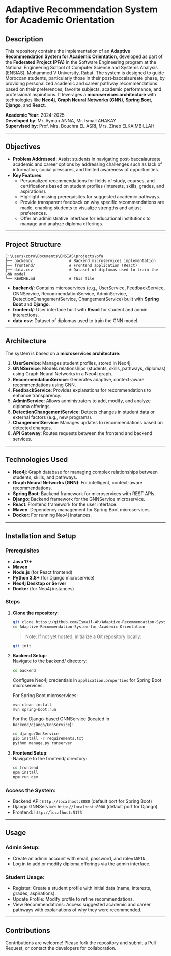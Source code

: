 
# Adaptive Recommendation System for Academic Orientation

## Description
This repository contains the implementation of an **Adaptive Recommendation System for Academic Orientation**, developed as part of the **Federated Project (PFA)** in the Software Engineering program at the National Engineering School of Computer Science and Systems Analysis (ENSIAS), Mohammed V University, Rabat. The system is designed to guide Moroccan students, particularly those in their post-baccalaureate phase, by providing personalized academic and career pathway recommendations based on their preferences, favorite subjects, academic performance, and professional aspirations. It leverages a **microservices architecture** with technologies like **Neo4j**, **Graph Neural Networks (GNN)**, **Spring Boot**, **Django**, and **React**.

**Academic Year**: 2024-2025  
**Developed by**: Mr. Ayman ANNA, Mr. Ismail AHAKAY  
**Supervised by**: Prof. Mrs. Bouchra EL ASRI, Mrs. Zineb ELKAIMBILLAH  

---

## Objectives
- **Problem Addressed**: Assist students in navigating post-baccalaureate academic and career options by addressing challenges such as lack of information, social pressures, and limited awareness of opportunities.
- **Key Features**:
  - Personalized recommendations for fields of study, courses, and certifications based on student profiles (interests, skills, grades, and aspirations).
  - Highlight missing prerequisites for suggested academic pathways.
  - Provide transparent feedback on why specific recommendations are made, enabling students to visualize strengths and adjust preferences.
  - Offer an administrative interface for educational institutions to manage and analyze diploma offerings.

---

## Project Structure
```
C:\Users\zoro\Documents\ENSIAS\projects\pfa
├── backend/                # Backend microservices implementation
├── frontend/               # Frontend application (React)
├── data.csv                # Dataset of diplomas used to train the GNN model
└── README.md               # This file
```
- **backend/**: Contains microservices (e.g., UserService, FeedbackService, GNNService, RecommendationService, AdminService, DetectionChangementService, ChangementService) built with **Spring Boot** and **Django**.
- **frontend/**: User interface built with **React** for student and admin interactions.
- **data.csv**: Dataset of diplomas used to train the GNN model.

---

## Architecture
The system is based on a **microservices architecture**:
1. **UserService**: Manages student profiles, stored in Neo4j.
2. **GNNService**: Models relationships (students, skills, pathways, diplomas) using Graph Neural Networks in a Neo4j graph.
3. **RecommendationService**: Generates adaptive, context-aware recommendations using GNN.
4. **FeedbackService**: Provides explanations for recommendations to enhance transparency.
5. **AdminService**: Allows administrators to add, modify, and analyze diploma offerings.
6. **DetectionChangementService**: Detects changes in student data or external factors (e.g., new programs).
7. **ChangementService**: Manages updates to recommendations based on detected changes.
8. **API Gateway**: Routes requests between the frontend and backend services.

---

## Technologies Used
- **Neo4j**: Graph database for managing complex relationships between students, skills, and pathways.
- **Graph Neural Networks (GNN)**: For intelligent, context-aware recommendations.
- **Spring Boot**: Backend framework for microservices with REST APIs.
- **Django**: Backend framework for the GNNService microservice.
- **React**: Frontend framework for the user interface.
- **Maven**: Dependency management for Spring Boot microservices.
- **Docker**: For running Neo4j instances.

---

## Installation and Setup
### Prerequisites
- **Java 17+**
- **Maven**
- **Node.js** (for React frontend)
- **Python 3.8+** (for Django microservice)
- **Neo4j Desktop or Server**
- **Docker** (for Neo4j instances)

### Steps
1. **Clone the repository**:
   ```bash
   git clone https://github.com/Ismail-Ah/Adaptive-Recommendation-System-for-Academic-Orientation.git
   cd Adaptive-Recommendation-System-for-Academic-Orientation
   ```
   > Note: If not yet hosted, initialize a Git repository locally:
   ```bash
   git init
   ```

2. **Backend Setup**:  
   Navigate to the backend/ directory:
   ```bash
   cd backend
   ```
   Configure Neo4j credentials in `application.properties` for Spring Boot microservices.

   For Spring Boot microservices:
   ```bash
   mvn clean install
   mvn spring-boot:run
   ```

   For the Django-based GNNService (located in `backend/django/GnnService`):
   ```bash
   cd django/GnnService
   pip install -r requirements.txt
   python manage.py runserver
   ```

3. **Frontend Setup**:  
   Navigate to the frontend/ directory:
   ```bash
   cd frontend
   npm install
   npm run dev
   ```

### Access the System:
- Backend API: `http://localhost:8080` (default port for Spring Boot)
- Django GNNService: `http://localhost:8000` (default port for Django)
- Frontend: `http://localhost:5173`

---

## Usage
### Admin Setup:
- Create an admin account with email, password, and role=`ADMIN`.
- Log in to add or modify diploma offerings via the admin interface.

### Student Usage:
- Register: Create a student profile with initial data (name, interests, grades, aspirations).
- Update Profile: Modify profile to refine recommendations.
- View Recommendations: Access suggested academic and career pathways with explanations of why they were recommended.

---

## Contributions
Contributions are welcome! Please fork the repository and submit a Pull Request, or contact the developers for collaboration.
